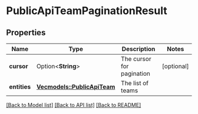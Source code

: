 # PublicApiTeamPaginationResult

## Properties

Name | Type | Description | Notes
------------ | ------------- | ------------- | -------------
**cursor** | Option<**String**> | The cursor for pagination | [optional]
**entities** | [**Vec<models::PublicApiTeam>**](PublicApiTeam.md) | The list of teams | 

[[Back to Model list]](../README.md#documentation-for-models) [[Back to API list]](../README.md#documentation-for-api-endpoints) [[Back to README]](../README.md)


